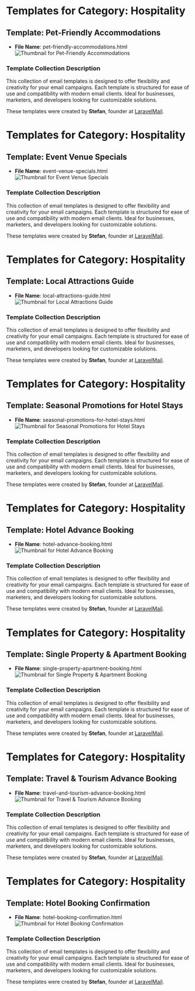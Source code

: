 # Templates for Category: Hospitality

## Template: Pet-Friendly Accommodations
- **File Name**: pet-friendly-accommodations.html
![Thumbnail for Pet-Friendly Accommodations](./pet-friendly-accommodations.png)

### Template Collection Description
This collection of email templates is designed to offer flexibility and creativity for your email campaigns. Each template is structured for ease of use and compatibility with modern email clients. Ideal for businesses, marketers, and developers looking for customizable solutions.

These templates were created by **Stefan**, founder at [LaravelMail](https://laravelmail.com).

# Templates for Category: Hospitality

## Template: Event Venue Specials
- **File Name**: event-venue-specials.html
![Thumbnail for Event Venue Specials](./event-venue-specials.png)

### Template Collection Description
This collection of email templates is designed to offer flexibility and creativity for your email campaigns. Each template is structured for ease of use and compatibility with modern email clients. Ideal for businesses, marketers, and developers looking for customizable solutions.

These templates were created by **Stefan**, founder at [LaravelMail](https://laravelmail.com).

# Templates for Category: Hospitality

## Template: Local Attractions Guide
- **File Name**: local-attractions-guide.html
![Thumbnail for Local Attractions Guide](./local-attractions-guide.png)

### Template Collection Description
This collection of email templates is designed to offer flexibility and creativity for your email campaigns. Each template is structured for ease of use and compatibility with modern email clients. Ideal for businesses, marketers, and developers looking for customizable solutions.

These templates were created by **Stefan**, founder at [LaravelMail](https://laravelmail.com).

# Templates for Category: Hospitality

## Template: Seasonal Promotions for Hotel Stays
- **File Name**: seasonal-promotions-for-hotel-stays.html
![Thumbnail for Seasonal Promotions for Hotel Stays](./seasonal-promotions-for-hotel-stays.png)

### Template Collection Description
This collection of email templates is designed to offer flexibility and creativity for your email campaigns. Each template is structured for ease of use and compatibility with modern email clients. Ideal for businesses, marketers, and developers looking for customizable solutions.

These templates were created by **Stefan**, founder at [LaravelMail](https://laravelmail.com).

# Templates for Category: Hospitality

## Template: Hotel Advance Booking
- **File Name**: hotel-advance-booking.html
![Thumbnail for Hotel Advance Booking](./hotel-advance-booking.png)

### Template Collection Description
This collection of email templates is designed to offer flexibility and creativity for your email campaigns. Each template is structured for ease of use and compatibility with modern email clients. Ideal for businesses, marketers, and developers looking for customizable solutions.

These templates were created by **Stefan**, founder at [LaravelMail](https://laravelmail.com).

# Templates for Category: Hospitality

## Template: Single Property & Apartment Booking
- **File Name**: single-property-apartment-booking.html
![Thumbnail for Single Property & Apartment Booking](./single-property-apartment-booking.png)

### Template Collection Description
This collection of email templates is designed to offer flexibility and creativity for your email campaigns. Each template is structured for ease of use and compatibility with modern email clients. Ideal for businesses, marketers, and developers looking for customizable solutions.

These templates were created by **Stefan**, founder at [LaravelMail](https://laravelmail.com).

# Templates for Category: Hospitality

## Template: Travel & Tourism Advance Booking
- **File Name**: travel-and-tourism-advance-booking.html
![Thumbnail for Travel & Tourism Advance Booking](./travel-and-tourism-advance-booking.png)

### Template Collection Description
This collection of email templates is designed to offer flexibility and creativity for your email campaigns. Each template is structured for ease of use and compatibility with modern email clients. Ideal for businesses, marketers, and developers looking for customizable solutions.

These templates were created by **Stefan**, founder at [LaravelMail](https://laravelmail.com).

# Templates for Category: Hospitality

## Template: Hotel Booking Confirmation
- **File Name**: hotel-booking-confirmation.html
![Thumbnail for Hotel Booking Confirmation](./hotel-booking-confirmation.png)

### Template Collection Description
This collection of email templates is designed to offer flexibility and creativity for your email campaigns. Each template is structured for ease of use and compatibility with modern email clients. Ideal for businesses, marketers, and developers looking for customizable solutions.

These templates were created by **Stefan**, founder at [LaravelMail](https://laravelmail.com).

